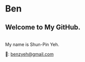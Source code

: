 # Ben  <br> 
<h2>Welcome to My GitHub.</h2> <br> 
My name is Shun-Pin Yeh. <br> 

📧: benzyeh@gmail.com


